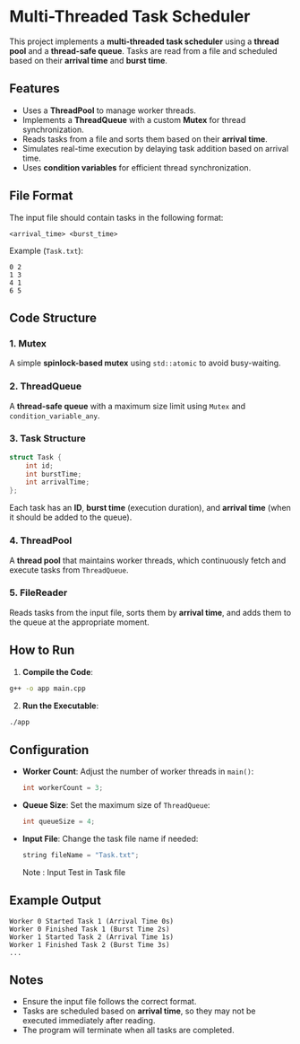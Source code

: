 # Multi-Threaded Task Scheduler

This project implements a **multi-threaded task scheduler** using a **thread pool** and a **thread-safe queue**. Tasks are read from a file and scheduled based on their **arrival time** and **burst time**.

## Features
- Uses a **ThreadPool** to manage worker threads.
- Implements a **ThreadQueue** with a custom **Mutex** for thread synchronization.
- Reads tasks from a file and sorts them based on their **arrival time**.
- Simulates real-time execution by delaying task addition based on arrival time.
- Uses **condition variables** for efficient thread synchronization.

## File Format
The input file should contain tasks in the following format:
```
<arrival_time> <burst_time>
```
Example (`Task.txt`):
```
0 2
1 3
4 1
6 5
```

## Code Structure
### 1. **Mutex**
A simple **spinlock-based mutex** using `std::atomic` to avoid busy-waiting.

### 2. **ThreadQueue**
A **thread-safe queue** with a maximum size limit using `Mutex` and `condition_variable_any`.

### 3. **Task Structure**
```cpp
struct Task {
    int id;
    int burstTime;
    int arrivalTime;
};
```
Each task has an **ID**, **burst time** (execution duration), and **arrival time** (when it should be added to the queue).

### 4. **ThreadPool**
A **thread pool** that maintains worker threads, which continuously fetch and execute tasks from `ThreadQueue`.

### 5. **FileReader**
Reads tasks from the input file, sorts them by **arrival time**, and adds them to the queue at the appropriate moment.

## How to Run
1. **Compile the Code**:
```sh
g++ -o app main.cpp
```

2. **Run the Executable**:
```sh
./app
```

## Configuration
- **Worker Count**: Adjust the number of worker threads in `main()`:
  ```cpp
  int workerCount = 3;
  ```
- **Queue Size**: Set the maximum size of `ThreadQueue`:
  ```cpp
  int queueSize = 4;
  ```
- **Input File**: Change the task file name if needed:
  ```cpp
  string fileName = "Task.txt";
  ```
  Note : Input Test in Task file

## Example Output
```
Worker 0 Started Task 1 (Arrival Time 0s)
Worker 0 Finished Task 1 (Burst Time 2s)
Worker 1 Started Task 2 (Arrival Time 1s)
Worker 1 Finished Task 2 (Burst Time 3s)
...
```

## Notes
- Ensure the input file follows the correct format.
- Tasks are scheduled based on **arrival time**, so they may not be executed immediately after reading.
- The program will terminate when all tasks are completed.